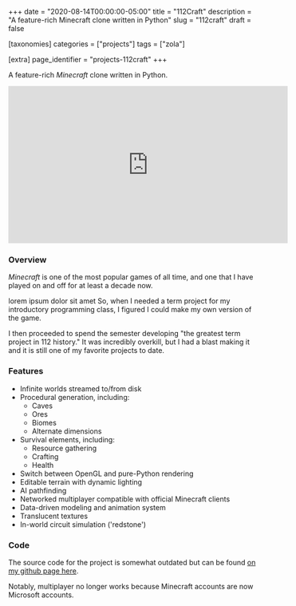 +++
date = "2020-08-14T00:00:00-05:00"
title = "112Craft"
description = "A feature-rich Minecraft clone written in Python"
slug = "112craft"
draft = false

[taxonomies]
    categories = ["projects"]
    tags = ["zola"]

[extra]
    page_identifier = "projects-112craft"
+++

A feature-rich _Minecraft_ clone written in Python.

<!-- more -->

<iframe width="560" height="315" src="https://www.youtube.com/embed/dcvgfXAssoc" title="YouTube video player" frameborder="0" allow="accelerometer; autoplay; clipboard-write; encrypted-media; gyroscope; picture-in-picture; web-share" allowfullscreen></iframe>

### Overview

_Minecraft_ is one of the most popular games of all time,
and one that I have played on and off for at least a decade now.

lorem ipsum dolor sit amet
So, when I needed a term project for my introductory programming class,
I figured I could make my own version of the game.


I then proceeded to spend the semester developing "the greatest term project in 112 history."
It was incredibly overkill, but I had a blast making it and it is still one of my favorite projects to date.

### Features

- Infinite worlds streamed to/from disk
- Procedural generation, including:
	- Caves
	- Ores
	- Biomes
	- Alternate dimensions
- Survival elements, including:
	- Resource gathering
	- Crafting
	- Health
- Switch between OpenGL and pure-Python rendering
- Editable terrain with dynamic lighting
- AI pathfinding
- Networked multiplayer compatible with official Minecraft clients
- Data-driven modeling and animation system
- Translucent textures
- In-world circuit simulation ('redstone')

### Code

The source code for the project is somewhat outdated but can be found
[on my github page here](https://github.com/SuperTails/112craft).

Notably, multiplayer no longer works because Minecraft accounts are now Microsoft accounts.